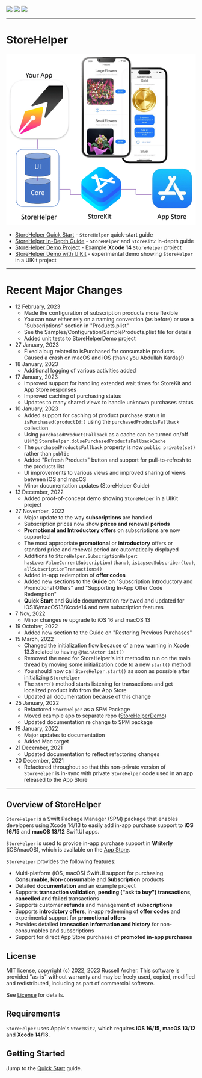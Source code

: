 [![](https://img.shields.io/endpoint?url=https%3A%2F%2Fswiftpackageindex.com%2Fapi%2Fpackages%2Frussell-archer%2FStoreHelper%2Fbadge%3Ftype%3Dswift-versions)](https://swiftpackageindex.com/russell-archer/StoreHelper)
[![](https://img.shields.io/endpoint?url=https%3A%2F%2Fswiftpackageindex.com%2Fapi%2Fpackages%2Frussell-archer%2FStoreHelper%2Fbadge%3Ftype%3Dplatforms)](https://swiftpackageindex.com/russell-archer/StoreHelper)
[![](https://img.shields.io/github/license/russell-archer/StoreHelper)](https://img.shields.io/github/license/russell-archer/StoreHelper)

---

# StoreHelper

![](./Documentation/assets/StoreHelperDemo0.png)

- [StoreHelper Quick Start](https://github.com/russell-archer/StoreHelper/blob/main/Documentation/quickstart.md) - `StoreHelper` quick-start guide 
- [StoreHelper In-Depth Guide](https://github.com/russell-archer/StoreHelper/blob/main/Documentation/guide.md) - `StoreHelper` and `StoreKit2` in-depth guide
- [StoreHelper Demo Project](https://github.com/russell-archer/StoreHelperDemo) - Example **Xcode 14** `StoreHelper` project
- [StoreHelper Demo with UIKit](https://github.com/russell-archer/StoreHelperDemoUIKit) - experimental demo showing `StoreHelper` in a UIKit project

---

# Recent Major Changes
- 12 February, 2023
    - Made the configuration of subscription products more flexible
    - You can now either rely on a naming convention (as before) or use a "Subscriptions" section in "Products.plist"
    - See the Samples/Configuration/SampleProducts.plist file for details 
    - Added unit tests to StoreHelperDemo project
- 27 January, 2023
    - Fixed a bug related to isPurchased for consumable products. Caused a crash on macOS and iOS (thank you Abdullah Kardaş!) 
- 18 January, 2023
    - Additional logging of various activities added
- 17 January, 2023
    - Improved support for handling extended wait times for StoreKit and App Store responses
    - Improved caching of purchasing status
    - Updates to many shared views to handle unknown purchases status
- 10 January, 2023
    - Added support for caching of product purchase status in `isPurchased(productId:)` using the `purchasedProductsFallback` collection
    - Using `purchasedProductsFallback` as a cache can be turned on/off using `StoreHelper.doUsePurchasedProductsFallbackCache`
    - The `purchasedProductsFallback` property is now `public private(set)` rather than `public`
    - Added "Refresh Products" button and support for pull-to-refresh to the products list
    - UI improvements to various views and improved sharing of views between iOS and macOS 
    - Minor documentation updates (StoreHelper Guide)
- 13 December, 2022
    - Added proof-of-concept demo showing `StoreHelper` in a UIKit project
- 27 November, 2022
	- Major update to the way **subscriptions** are handled
	- Subscription prices now show **prices and renewal periods**
	- **Promotional and Introductory offers** on subscriptions are now supported
	- The most appropriate **promotional** or **introductory** offers or standard price and renewal period are automatically displayed
	- Additions to `StoreHelper.SubscriptionHelper`: `hasLowerValueCurrentSubscription(than:)`, `isLapsedSubscriber(to:)`, `allSubscriptionTransactions()`
	- Added in-app redemption of **offer codes**
	- Added new sections to the **Guide** on "Subscription Introductory and Promotional Offers" and "Supporting In-App Offer Code Redemption"
	- **Quick Start** and **Guide** documentation reviewed and updated for iOS16/macOS13/Xcode14 and new subscription features
- 7 Nov, 2022
    - Minor changes re upgrade to iOS 16 and macOS 13
- 19 October, 2022
	- Added new section to the Guide on "Restoring Previous Purchases"
- 15 March, 2022
	- Changed the initialization flow because of a new warning in Xcode 13.3 related to having `@MainActor init()`
	- Removed the need for StoreHelper's init method to run on the main thread by moving some initialization code to a new `start()` method
	- You should now call `StoreHelper.start()` as soon as possible after initializing `StoreHelper`
	- The `start()` method starts listening for transactions and get localized product info from the App Store
	- Updated all documentation because of this change
- 25 January, 2022
	- Refactored `StoreHelper` as a SPM Package
	- Moved example app to separate repo ([StoreHelperDemo](https://github.com/russell-archer/StoreHelperDemo))
	- Updated documentation re change to SPM package
- 19 January, 2022
	- Major updates to documentation
	- Added Mac target
- 21 December, 2021
	- Updated documentation to reflect refactoring changes
- 20 December, 2021
	- Refactored throughout so that this non-private version of `StoreHelper` is in-sync with private `StoreHelper` code used in an app released to the App Store
    
---

## Overview of StoreHelper

`StoreHelper` is a Swift Package Manager (SPM) package that enables developers using Xcode 14/13 to easily add in-app purchase 
support to **iOS 16/15** and **macOS 13/12** SwiftUI apps.

`StoreHelper` is used to provide in-app purchase support in **Writerly** (iOS/macOS), which is available on the [App Store](https://apps.apple.com/app/writerly/id1143101981?ls=1).

`StoreHelper` provides the following features:

- Multi-platform (iOS, macOS) SwiftUI support for purchasing **Consumable**, **Non-consumable** and **Subscription** products
- Detailed **documentation** and an example project
- Supports **transaction validation**, **pending ("ask to buy") transactions**, **cancelled** and **failed** transactions
- Supports customer **refunds** and management of **subscriptions**
- Supports **introdctory offers**, in-app redeeming of **offer codes** and experimental support for **promotional offers**
- Provides detailed **transaction information and history** for non-consumables and subscriptions
- Support for direct App Store purchases of **promoted in-app purchases**

## License

MIT license, copyright (c) 2022, 2023 Russell Archer. This software is provided "as-is" 
without warranty and may be freely used, copied, modified and redistributed, including 
as part of commercial software. 

See [License](https://github.com/russell-archer/StoreHelper/blob/main/LICENSE.md) for details.

## Requirements

`StoreHelper` uses Apple's `StoreKit2`, which requires **iOS 16/15**, **macOS 13/12** and **Xcode 14/13**.

## Getting Started

Jump to the [Quick Start](https://github.com/russell-archer/StoreHelper/blob/main/Documentation/quickstart.md) guide.
